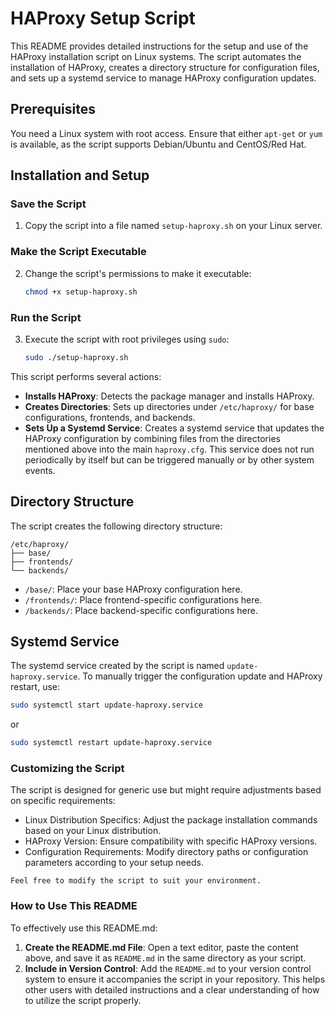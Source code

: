 # HAProxy Setup Script

This README provides detailed instructions for the setup and use of the HAProxy installation script on Linux systems. The script automates the installation of HAProxy, creates a directory structure for configuration files, and sets up a systemd service to manage HAProxy configuration updates.

## Prerequisites

You need a Linux system with root access. Ensure that either `apt-get` or `yum` is available, as the script supports Debian/Ubuntu and CentOS/Red Hat.

## Installation and Setup

### Save the Script

1. Copy the script into a file named `setup-haproxy.sh` on your Linux server.

### Make the Script Executable

2. Change the script's permissions to make it executable:
    ```bash
    chmod +x setup-haproxy.sh
    ```

### Run the Script

3. Execute the script with root privileges using `sudo`:
    ```bash
    sudo ./setup-haproxy.sh
    ```

This script performs several actions:
- **Installs HAProxy**: Detects the package manager and installs HAProxy.
- **Creates Directories**: Sets up directories under `/etc/haproxy/` for base configurations, frontends, and backends.
- **Sets Up a Systemd Service**: Creates a systemd service that updates the HAProxy configuration by combining files from the directories mentioned above into the main `haproxy.cfg`. This service does not run periodically by itself but can be triggered manually or by other system events.

## Directory Structure

The script creates the following directory structure:

```
/etc/haproxy/
├── base/
├── frontends/
└── backends/
```

- `/base/`: Place your base HAProxy configuration here.
- `/frontends/`: Place frontend-specific configurations here.
- `/backends/`: Place backend-specific configurations here.

## Systemd Service

The systemd service created by the script is named `update-haproxy.service`. To manually trigger the configuration update and HAProxy restart, use:
```bash
sudo systemctl start update-haproxy.service
```
or
```bash
sudo systemctl restart update-haproxy.service
```

### Customizing the Script

The script is designed for generic use but might require adjustments based on specific requirements:

- Linux Distribution Specifics: Adjust the package installation commands based on your Linux distribution.
- HAProxy Version: Ensure compatibility with specific HAProxy versions.
- Configuration Requirements: Modify directory paths or configuration parameters according to your setup needs.

```Feel free to modify the script to suit your environment.```

### How to Use This README

To effectively use this README.md:

1. **Create the README.md File**: Open a text editor, paste the content above, and save it as `README.md` in the same directory as your script.
2. **Include in Version Control**: Add the `README.md` to your version control system to ensure it accompanies the script in your repository. This helps other users with detailed instructions and a clear understanding of how to utilize the script properly.
